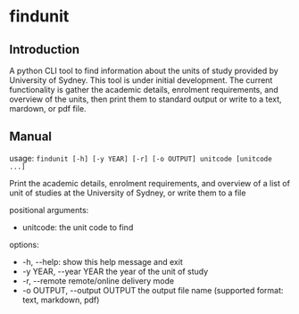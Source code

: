 # findunit

## Introduction

A python CLI tool to find information about the units of study provided by University of Sydney.
This tool is under initial development. The current functionality is gather the academic details, 
enrolment requirements, and overview of the units, then print them to standard output or write to 
a text, mardown, or pdf file.

## Manual

usage: `findunit [-h] [-y YEAR] [-r] [-o OUTPUT] unitcode [unitcode ...]`

Print the academic details, enrolment requirements, and overview of a list of unit of studies at the University of Sydney, or write them to a file

positional arguments:
- unitcode: the unit code to find

options:
-  -h, --help:                  show this help message and exit
-  -y YEAR, --year YEAR         the year of the unit of study
-  -r, --remote                 remote/online delivery mode
-  -o OUTPUT, --output OUTPUT   the output file name (supported format: text, markdown, pdf)